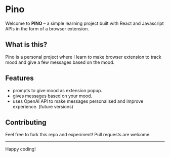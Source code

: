# Pino

Welcome to **PINO** – a simple learning project built with React and Javascript APIs in the form of a browser extension.

## What is this?

Pino is a personal project where I learn to make browser extension to track mood and give a few messages based on the mood.

## Features

- prompts to give mood as extension popup.
- gives messages based on your mood.
- uses OpenAI API to make messages personalised and improve experience. (future versions)

## Contributing

Feel free to fork this repo and experiment! Pull requests are welcome.

---

Happy coding!
